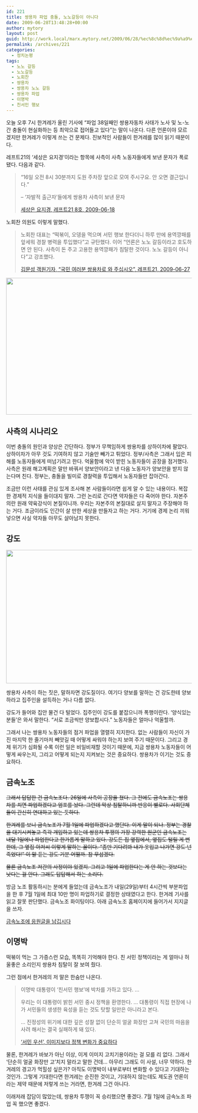 ```yaml
---
id: 221
title: 쌍용차 파업 충돌, 노노갈등이 아니다
date: 2009-06-28T13:48:28+00:00
author: mytory
layout: post
guid: http://work.local/marx.mytory.net/2009/06/28/%ec%8c%8d%ec%9a%a9%ec%b0%a8-%ed%8c%8c%ec%97%85-%ec%b6%a9%eb%8f%8c-%eb%85%b8%eb%85%b8%ea%b0%88%eb%93%b1%ec%9d%b4-%ec%95%84%eb%8b%88%eb%8b%a4/
permalink: /archives/221
categories:
  - 정치논평
tags:
  - 노노 갈등
  - 노노갈등
  - 노회찬
  - 쌍용차
  - 쌍용차 노노 갈등
  - 쌍용차 파업
  - 이명박
  - 친서민 행보
---
```

오늘 오후 7시 한겨레가 올린 기사에 “파업 38일째인 쌍용자동차 사태가 노사 및 노-노간 충돌이 현실화하는 등 최악으로 접어들고 있다”는 말이 나온다. 다른 언론이야 모르겠지만 한겨레가 이렇게 쓰는 건 문제다. 진보적인 사람들이 한겨레를 많이 읽기 때문이다.

레프트21의 ‘세상은 요지경’이라는 항목에 사측이 사측 노동자들에게 보낸 문자가 폭로됐다. 다음과 같다.

> “16일 오전 8시 30분까지 도원 주차장 앞으로 모여 주시구요. 안 오면 결근입니다.”
> 
> &#8211; ‘자발적 출근자’들에게 쌍용차 사측이 보낸 문자
> 
> <p class="rep">
>   <a href="http://wspaper.org/article/6665" target="_blank" title="새 창에서 기사를 엽니다">세상은 요지경, 레프트21 8호, 2009-06-18</a>
> </p>

노회찬 의원도 이렇게 말했다.

> 노회찬 대표는 “떡볶이, 오뎅을 먹으며 서민 행보 한다더니 하루 만에 용역깡패를 앞세워 경찰 병력을 투입했다”고 규탄했다. 이어 “언론은 노노 갈등이라고 호도하면 안 된다. 사측이 돈 주고 고용한 용역깡패가 침탈한 것이다. 노노 갈등이 아니다”고 강조했다.
> 
> <p class="rep">
>   <a href="http://wspaper.org/article/6705" target="_blank" title="새 창에서 기사를 엽니다">김문성 객원기자, “국민 여러분 쌍용차로 와 주십시오”, 레프트21, 2009-06-27</a>
> </p>

<img src="http://work.local/marx.mytory.net/wp-content/uploads/1/cfile22.uf.1234591A4A47742DDCC310.jpg" class="aligncenter" width="550" height="371" alt="" filename="27121900_DSC04868(1).jpg" filemime="image/jpeg" />

## 사측의 시나리오

이번 충돌의 원인과 양상은 간단하다. 정부가 무책임하게 쌍용차를 상하이차에 팔았다. 상하이차가 아무 것도 기여하지 않고 기술만 빼가고 튀었다. 정부/사측은 그래서 입은 피해를 노동자들에게 떠넘기려고 한다. 억울함에 악이 받힌 노동자들이 공장을 점거했다. 사측은 원래 해고계획은 말만 바꿔서 양보안이라고 낸 다음 노동자가 양보안을 받지 않는다며 친다. 정부는, 충돌을 빌미로 경찰력을 투입해서 노동자들만 잡아간다.

조금만 이런 사태를 관심 있게 조사해 본 사람들이라면 쉽게 알 수 있는 내용이다. 복잡한 경제적 지식을 들이대지 말자. 그런 논리로 간다면 약자들은 다 죽어야 한다. 자본주의란 원래 약육강식이 본질이니까. 우리는 자본주의 본질대로 살지 말자고 주장해야 하는 거다. 조금이라도 인간이 살 만한 세상을 만들자고 하는 거다. 거기에 경제 논리 끼워넣으면 사실 약자들 아무도 살아남지 못한다.

## 강도

<img src="http://work.local/marx.mytory.net/wp-content/uploads/1/cfile2.uf.197CC91E4A47745EAB121D.jpg" class="aligncenter" width="550" height="362" alt="" filename="27021807_CHUL0887.jpg" filemime="image/jpeg" />

쌍용차 사측이 하는 짓은, 말하자면 강도질이다. 여기다 양보를 말하는 건 강도한테 양보하라고 집주인을 설득하는 거나 다름 없다.

강도가 들어와 집안 물건 다 털었다. 집주인이 강도를 붙잡으니까 폭행이란다. ‘양식있는 분들’은 와서 말한다. “서로 조금씩만 양보합시다.” 노동자들은 얼마나 억울할까.

그래서 나는 쌍용차 노동자들의 점거 파업을 열렬히 지지한다. 없는 사람들이 자신이 가진 마지막 한 줄기마저 빼앗길 때 어떻게 싸워야 하는지 보여 주기 때문이다. 그리고 경제 위기가 심화될 수록 이런 일은 비일비재할 것이기 때문에, 지금 쌍용차 노동자들이 어떻게 싸우는지, 그리고 어떻게 되는지 지켜보는 것은 중요하다. 쌍용차가 이기는 것도 중요하다.

## 금속노조

<p style="text-decoration: line-through;">
  그래서 답답한 건 금속노조다. 26일에 사측이 공장을 쳤다. 그 전에도 금속노조는 쌍용차를 치면 파업하겠다고 엄포를 놨다. 그런데 막상 침탈하니까 반응이 별로다. 사회단체들이 간신히 연대하고 있는 듯하다.
</p>

<p style="text-decoration: line-through;">
  한겨레를 보니 금속노조가 7월 1일에 파업하겠다고 했단다. 이게 말이 되나. 정부는 경찰을 대기시켜놓고 즉각 개입하고 있는데 쌍용차 투쟁의 가장 강력한 원군인 금속노조는 내달 1일에나 파업한다고 한가롭게 말하고 있다. 강도든 집 옆집에서, 옆집도 털릴 게 뻔한데, 그 옆집 아저씨 이렇게 말하는 꼴이다. “좀만 기다려봐 내가 옷입고 나가면 강도 넌 죽었다!” 이 말 듣는 강도 기분 어떨까. 참 무섭겠다.
</p>

<p style="text-decoration: line-through;">
  물론 금속노조 저간의 사정이야 있겠지. 그리고 1일에 파업한다는 게 안 하는 것보다는 낫다는 걸 안다. 그래도 답답해서 하는 소리다.
</p>

방금 노조 활동하시는 분에게 들었는데 금속노조가 내일(29일)부터 4시간씩 부분파업을 한 후 7월 1일에 최대 10만 명이 파업하기로 결정한 상태였다고 한다. 한겨레 기사를 읽고 잘못 판단했다. 금속노조 화이팅이다. 아래 금속노조 홈페이지에 들어가서 지지글을 쓰자.

<p class="link">
  <a href="http://metalunion.kr/bbs/bbs.php?bo_table=free" target="_blank" title="새 창에서 금속노조 자유게시판을 띄웁니다">금속노조에 응원글을 남깁시다</a>
</p>

## 이명박

떡볶이 먹는 그 가증스런 모습, 똑똑히 기억해야 한다. 친 서민 정책이라는 게 얼마나 허울좋은 소리인지 쌍용차 침탈이 잘 보여 줬다.

그런 점에서 한겨레의 저 말은 한숨만 나온다.

> 이명박 대통령이 ‘친서민 행보’에 박차를 가하고 있다. … 
> 
> 우리는 이 대통령이 밝힌 서민 중시 정책을 환영한다. … 대통령이 직접 현장에 나가 서민들의 생생한 육성을 듣는 것도 탓할 일만은 아니라고 본다.
> 
> … 진정성의 위기에 대한 깊은 성찰 없이 단순히 얼굴 화장만 고쳐 국민의 마음을 사려 해서는 결국 실패하게 돼 있다.
> 
> <p class="rep">
>   <a href="http://www.hani.co.kr/arti/opinion/editorial/362642.html" target="_blank" title="기사를 새 창에서 엽니다">‘서민 우선’, 이미지보다 정책 변화가 중요하다</a>
> </p>

물론, 한겨레가 바보가 아닌 이상, 이게 이미지 고치기용이라는 걸 모를 리 없다. 그래서 ‘단순히 얼굴 화장만 고’치지 말라고 말한 건데… 아무리 그래도 이 사설, 너무 약하다. 한겨레의 경고가 먹힐성 싶은가? 아직도 이명박이 내부로부터 변화할 수 있다고 기대하는 것인가. 그렇게 기대한다면 한겨레는 순진한 것이고, 기대하지 않는데도 제도권 언론이라는 제약 때문에 저렇게 쓰는 거라면, 한겨레 그건 아니다.

이래저래 잡담이 많았는데, 쌍용차 투쟁이 꼭 승리했으면 좋겠다. 7월 1일에 금속노조 파업 꼭 했으면 좋겠다.